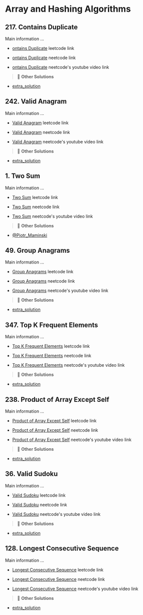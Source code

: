 # Array and Hashing Algorithms

## 217. Contains Duplicate

Main information ...

- [ontains Duplicate](https://leetcode.com/problems/contains-duplicate/description/) leetcode link

- [ontains Duplicate](url) neetcode link

- [ontains Duplicate](url) neetcode's youtube video link

> :mega: **Other Solutions**

- [extra_solution](url)

<!-- line -->
<!-- line -->
<!-- line -->

## 242. Valid Anagram

Main information ...

- [Valid Anagram](https://leetcode.com/problems/valid-anagram/description/) leetcode link

- [Valid Anagram](url) neetcode link

- [Valid Anagram](url) neetcode's youtube video link

> :mega: **Other Solutions**

- [extra_solution](url)

<!-- line -->
<!-- line -->
<!-- line -->

## 1. Two Sum

Main information ...

- [Two Sum](https://leetcode.com/problems/two-sum/description/) leetcode link

- [Two Sum](url) neetcode link

- [Two Sum](url) neetcode's youtube video link

> :mega: **Other Solutions**

- [@Piotr_Maminski](https://leetcode.com/problems/two-sum/solutions/5999466/list-most-common-array-interview-beats-1-mf8j)

<!-- line -->
<!-- line -->
<!-- line -->

## 49. Group Anagrams

Main information ...

- [Group Anagrams](https://leetcode.com/problems/valid-anagram/description/) leetcode link

- [Group Anagrams](url) neetcode link

- [Group Anagrams](url) neetcode's youtube video link

> :mega: **Other Solutions**

- [extra_solution](url)

<!-- line -->
<!-- line -->
<!-- line -->

## 347. Top K Frequent Elements

Main information ...

- [Top K Frequent Elements](https://leetcode.com/problems/top-k-frequent-elements/description/) leetcode link

- [Top K Frequent Elements](url) neetcode link

- [Top K Frequent Elements](url) neetcode's youtube video link

> :mega: **Other Solutions**

- [extra_solution](url)

<!-- line -->
<!-- line -->
<!-- line -->

## 238. Product of Array Except Self

Main information ...

- [Product of Array Except Self](https://leetcode.com/problems/product-of-array-except-self/description/) leetcode link

- [Product of Array Except Self](url) neetcode link

- [Product of Array Except Self](url) neetcode's youtube video link

> :mega: **Other Solutions**

- [extra_solution](url)

<!-- line -->
<!-- line -->
<!-- line -->

## 36. Valid Sudoku

Main information ...

- [Valid Sudoku](https://leetcode.com/problems/valid-sudoku/description/) leetcode link

- [Valid Sudoku](url) neetcode link

- [Valid Sudoku](url) neetcode's youtube video link

> :mega: **Other Solutions**

- [extra_solution](url)

<!-- line -->
<!-- line -->
<!-- line -->

## 128. Longest Consecutive Sequence

Main information ...

- [Longest Consecutive Sequence](https://leetcode.com/problems/longest-consecutive-sequence/description/) leetcode link

- [Longest Consecutive Sequence](url) neetcode link

- [Longest Consecutive Sequence](url) neetcode's youtube video link

> :mega: **Other Solutions**

- [extra_solution](url)
